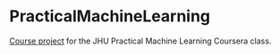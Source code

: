 PracticalMachineLearning
========================

[Course project](http://mspcvsp.github.io/PracticalMachineLearning/) for the JHU Practical Machine Learning Coursera class.


